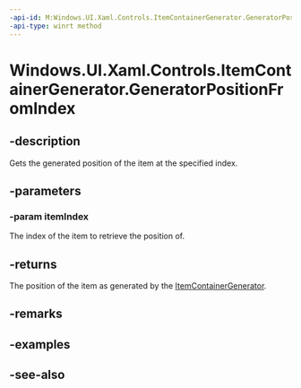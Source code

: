 ```yaml
---
-api-id: M:Windows.UI.Xaml.Controls.ItemContainerGenerator.GeneratorPositionFromIndex(System.Int32)
-api-type: winrt method
---
```


<!-- Method syntax
public Windows.UI.Xaml.Controls.Primitives.GeneratorPosition GeneratorPositionFromIndex(System.Int32 itemIndex)
-->

# Windows.UI.Xaml.Controls.ItemContainerGenerator.GeneratorPositionFromIndex

## -description
Gets the generated position of the item at the specified index.



## -parameters
### -param itemIndex
The index of the item to retrieve the position of.

## -returns
The position of the item as generated by the [ItemContainerGenerator](itemcontainergenerator.md).

## -remarks

## -examples

## -see-also
